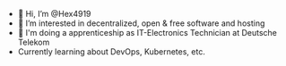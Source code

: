 - 👋 Hi, I’m @Hex4919
- 👀 I’m interested in decentralized, open & free software and hosting
- 🌱 I'm doing a apprenticeship as IT-Electronics Technician at Deutsche Telekom
- Currently learning about DevOps, Kubernetes, etc.

<!---
Hex4919/Hex4919 is a ✨ special ✨ repository because its `README.md` (this file) appears on your GitHub profile.
You can click the Preview link to take a look at your changes.
--->
